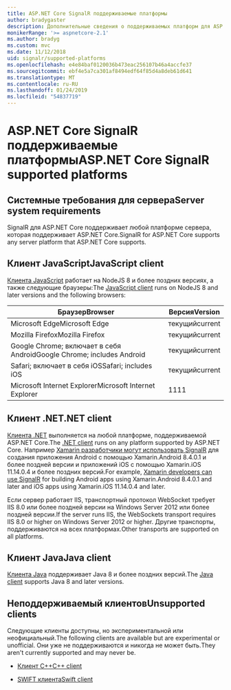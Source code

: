 ```yaml
---
title: ASP.NET Core SignalR поддерживаемые платформы
author: bradygaster
description: Дополнительные сведения о поддерживаемых платформ для ASP.NET Core SignalR.
monikerRange: '>= aspnetcore-2.1'
ms.author: bradyg
ms.custom: mvc
ms.date: 11/12/2018
uid: signalr/supported-platforms
ms.openlocfilehash: e4e84baf0120036b473eac256107b46a4accfe37
ms.sourcegitcommit: ebf4e5a7ca301af8494edf64f85d4a8deb61d641
ms.translationtype: MT
ms.contentlocale: ru-RU
ms.lasthandoff: 01/24/2019
ms.locfileid: "54837719"
---
```

# <a name="aspnet-core-signalr-supported-platforms"></a><span data-ttu-id="5afc9-103">ASP.NET Core SignalR поддерживаемые платформы</span><span class="sxs-lookup"><span data-stu-id="5afc9-103">ASP.NET Core SignalR supported platforms</span></span>

## <a name="server-system-requirements"></a><span data-ttu-id="5afc9-104">Системные требования для сервера</span><span class="sxs-lookup"><span data-stu-id="5afc9-104">Server system requirements</span></span>

<span data-ttu-id="5afc9-105">SignalR для ASP.NET Core поддерживает любой платформе сервера, которая поддерживает ASP.NET Core.</span><span class="sxs-lookup"><span data-stu-id="5afc9-105">SignalR for ASP.NET Core supports any server platform that ASP.NET Core supports.</span></span>

## <a name="javascript-client"></a><span data-ttu-id="5afc9-106">Клиент JavaScript</span><span class="sxs-lookup"><span data-stu-id="5afc9-106">JavaScript client</span></span>

<span data-ttu-id="5afc9-107">[Клиента JavaScript](https://www.npmjs.com/package/@aspnet/signalr) работает на NodeJS 8 и более поздних версиях, а также следующие браузеры:</span><span class="sxs-lookup"><span data-stu-id="5afc9-107">The [JavaScript client](https://www.npmjs.com/package/@aspnet/signalr) runs on NodeJS 8 and later versions and the following browsers:</span></span>

| <span data-ttu-id="5afc9-108">Браузер</span><span class="sxs-lookup"><span data-stu-id="5afc9-108">Browser</span></span>                         | <span data-ttu-id="5afc9-109">Версия</span><span class="sxs-lookup"><span data-stu-id="5afc9-109">Version</span></span> |
| ------------------------------- | ------- |
| <span data-ttu-id="5afc9-110">Microsoft Edge</span><span class="sxs-lookup"><span data-stu-id="5afc9-110">Microsoft Edge</span></span>                  | <span data-ttu-id="5afc9-111">текущий</span><span class="sxs-lookup"><span data-stu-id="5afc9-111">current</span></span> |
| <span data-ttu-id="5afc9-112">Mozilla Firefox</span><span class="sxs-lookup"><span data-stu-id="5afc9-112">Mozilla Firefox</span></span>                 | <span data-ttu-id="5afc9-113">текущий</span><span class="sxs-lookup"><span data-stu-id="5afc9-113">current</span></span> |
| <span data-ttu-id="5afc9-114">Google Chrome; включает в себя Android</span><span class="sxs-lookup"><span data-stu-id="5afc9-114">Google Chrome; includes Android</span></span> | <span data-ttu-id="5afc9-115">текущий</span><span class="sxs-lookup"><span data-stu-id="5afc9-115">current</span></span> |
| <span data-ttu-id="5afc9-116">Safari; включает в себя iOS</span><span class="sxs-lookup"><span data-stu-id="5afc9-116">Safari; includes iOS</span></span>            | <span data-ttu-id="5afc9-117">текущий</span><span class="sxs-lookup"><span data-stu-id="5afc9-117">current</span></span> |
| <span data-ttu-id="5afc9-118">Microsoft Internet Explorer</span><span class="sxs-lookup"><span data-stu-id="5afc9-118">Microsoft Internet Explorer</span></span>     | <span data-ttu-id="5afc9-119">11</span><span class="sxs-lookup"><span data-stu-id="5afc9-119">11</span></span>      |
 
## <a name="net-client"></a><span data-ttu-id="5afc9-120">Клиент .NET</span><span class="sxs-lookup"><span data-stu-id="5afc9-120">.NET client</span></span>

<span data-ttu-id="5afc9-121">[Клиента .NET](https://www.nuget.org/packages/Microsoft.AspNetCore.SignalR/) выполняется на любой платформе, поддерживаемой ASP.NET Core.</span><span class="sxs-lookup"><span data-stu-id="5afc9-121">The [.NET client](https://www.nuget.org/packages/Microsoft.AspNetCore.SignalR/) runs on any platform supported by ASP.NET Core.</span></span> <span data-ttu-id="5afc9-122">Например [Xamarin разработчики могут использовать SignalR](https://github.com/aspnet/Announcements/issues/305) для создания приложения Android с помощью Xamarin.Android 8.4.0.1 и более поздней версии и приложений iOS с помощью Xamarin.iOS 11.14.0.4 и более поздних версий.</span><span class="sxs-lookup"><span data-stu-id="5afc9-122">For example, [Xamarin developers can use SignalR](https://github.com/aspnet/Announcements/issues/305) for building Android apps using Xamarin.Android 8.4.0.1 and later and iOS apps using Xamarin.iOS 11.14.0.4 and later.</span></span>

<span data-ttu-id="5afc9-123">Если сервер работает IIS, транспортный протокол WebSocket требует IIS 8.0 или более поздней версии на Windows Server 2012 или более поздней версии.</span><span class="sxs-lookup"><span data-stu-id="5afc9-123">If the server runs IIS, the WebSockets transport requires IIS 8.0 or higher on Windows Server 2012 or higher.</span></span> <span data-ttu-id="5afc9-124">Другие транспорты, поддерживаются на всех платформах.</span><span class="sxs-lookup"><span data-stu-id="5afc9-124">Other transports are supported on all platforms.</span></span>

## <a name="java-client"></a><span data-ttu-id="5afc9-125">Клиент Java</span><span class="sxs-lookup"><span data-stu-id="5afc9-125">Java client</span></span>

<span data-ttu-id="5afc9-126">[Клиента Java](https://search.maven.org/artifact/com.microsoft.aspnet/signalr) поддерживает Java 8 и более поздних версий.</span><span class="sxs-lookup"><span data-stu-id="5afc9-126">The [Java client](https://search.maven.org/artifact/com.microsoft.aspnet/signalr) supports Java 8 and later versions.</span></span>

## <a name="unsupported-clients"></a><span data-ttu-id="5afc9-127">Неподдерживаемый клиентов</span><span class="sxs-lookup"><span data-stu-id="5afc9-127">Unsupported clients</span></span>

<span data-ttu-id="5afc9-128">Следующие клиенты доступны, но экспериментальной или неофициальный.</span><span class="sxs-lookup"><span data-stu-id="5afc9-128">The following clients are available but are experimental or unofficial.</span></span> <span data-ttu-id="5afc9-129">Они уже не поддерживаются и никогда не может быть.</span><span class="sxs-lookup"><span data-stu-id="5afc9-129">They aren't currently supported and may never be.</span></span>

* [<span data-ttu-id="5afc9-130">Клиент C++</span><span class="sxs-lookup"><span data-stu-id="5afc9-130">C++ client</span></span>](https://github.com/aspnet/SignalR/tree/master/clients/cpp)

* [<span data-ttu-id="5afc9-131">SWIFT клиента</span><span class="sxs-lookup"><span data-stu-id="5afc9-131">Swift client</span></span>](https://github.com/moozzyk/SignalR-Client-Swift)
